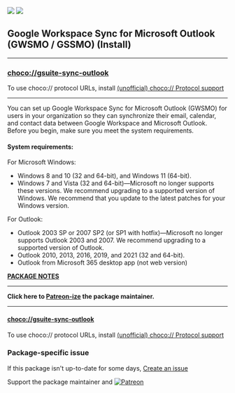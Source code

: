 [![](https://img.shields.io/chocolatey/v/gsuite-sync-outlook?color=green&label=gsuite-sync-outlook)](https://chocolatey.org/packages/gsuite-sync-outlook) [![](https://img.shields.io/chocolatey/dt/gsuite-sync-outlook)](https://chocolatey.org/packages/gsuite-sync-outlook)

## Google Workspace Sync for Microsoft Outlook (GWSMO / GSSMO) (Install)

---

### [choco://gsuite-sync-outlook](choco://gsuite-sync-outlook)
To use choco:// protocol URLs, install [(unofficial) choco:// Protocol support ](https://chocolatey.org/packages/choco-protocol-support)

---

You can set up Google Workspace Sync for Microsoft Outlook (GWSMO) for users in your organization so they can synchronize their email, calendar, and contact data between Google Workspace and Microsoft Outlook. Before you begin, make sure you meet the system requirements.

#### System requirements: 
For Microsoft Windows:

* Windows 8 and 10 (32 and 64-bit), and Windows 11 (64-bit).
* Windows 7 and Vista (32 and 64-bit)—Microsoft no longer supports these versions. We recommend upgrading to a supported version of Windows.
We recommend that you update to the latest patches for your Windows version. 

For Outlook:

* Outlook 2003 SP or 2007 SP2 (or SP1 with hotfix)—Microsoft no longer supports Outlook 2003 and 2007. We recommend upgrading to a supported version of Outlook.
* Outlook 2010, 2013, 2016, 2019, and 2021 (32 and 64-bit).
* Outlook from Microsoft 365 desktop app (not web version)

**[PACKAGE NOTES](https://github.com/bcurran3/ChocolateyPackages/blob/master/gsuite-sync-outlook/readme.md)**

---

**Click here to [Patreon-ize](https://www.patreon.com/bcurran3) the package maintainer.**

---

#### [choco://gsuite-sync-outlook](choco://gsuite-sync-outlook)
To use choco:// protocol URLs, install [(unofficial) choco:// Protocol support ](https://chocolatey.org/packages/choco-protocol-support)

### Package-specific issue
If this package isn't up-to-date for some days, [Create an issue](https://github.com/tunisiano187/Chocolatey-packages/issues/new/choose)

Support the package maintainer and [![Patreon](https://cdn.jsdelivr.net/gh/tunisiano187/Chocolatey-packages@d15c4e19c709e7148588d4523ffc6dd3cd3c7e5e/icons/patreon.png)](https://www.patreon.com/tunisiano)
